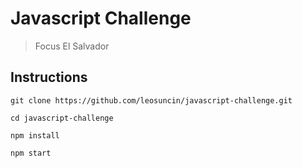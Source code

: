 # Javascript Challenge

> Focus El Salvador

## Instructions

```
git clone https://github.com/leosuncin/javascript-challenge.git
```

```
cd javascript-challenge
```

```
npm install
```

```
npm start
```
